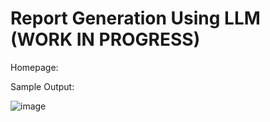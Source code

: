# Report Generation Using LLM (WORK IN PROGRESS)
Homepage:


Sample Output:

![image](https://github.com/user-attachments/assets/26fa30cb-48f8-438e-be1e-b6b55f3cde64)
